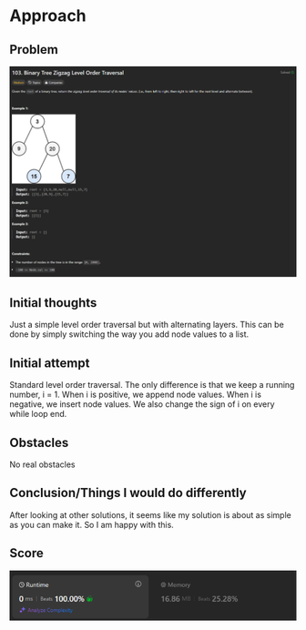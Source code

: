 # Approach

## Problem

![Problem 103](problem_image.png)

## Initial thoughts

Just a simple level order traversal but with alternating layers. This can be done by simply switching the way you add node values to a list. 

## Initial attempt

Standard level order traversal. The only difference is that we keep a running number, i = 1. When i is positive, we append node values. When i is negative, we insert node values. We also change the sign of i on every while loop end.

## Obstacles

No real obstacles

## Conclusion/Things I would do differently

After looking at other solutions, it seems like my solution is about as simple as you can make it. So I am happy with this.

## Score

![LeetCode Score](score_image.png)
